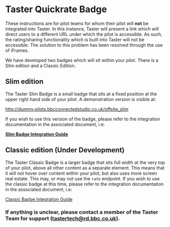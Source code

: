 # Taster Quickrate Badge

These instructions are for pilot teams for whom their pilot will **not** be integrated into Taster. In this instance, Taster will present a link which will direct users to a different URL under which the pilot is accessible. As such, the rating/sharing functionality which is built into Taster will not be accessible. The solution to this problem has been resolved through the use of iFrames.

We have developed two badges which will sit within your pilot. There is a Slim edition and a Classic Edition.

## Slim edition

The Taster Slim Badge is a small badge that sits at a fixed position at the upper right hand side of your pilot. A demonstration version is visible at:

http://dummy.pilots.bbcconnectedstudio.co.uk/offsite_slim

If you wish to use this version of the badge, please refer to the integration documentation in the associated document, i.e:

[**Slim Badge Integration Guide**](taster-slim-badge-integration.md)

## Classic edition (Under Development)

The Taster Classic Badge is a larger badge that sits full width at the very top of your pilot, above all other content as a separate element. This means that it will not hover over content within your pilot, but also uses more screen real estate. This may, or may not use the `rate` endpoint.
If you wish to use the classic badge at this time, please refer to the integration documentation in the associated document, i.e:

[Classic Badge Integration Guide](standalone-pilot-integration-steps.md)

### If anything is unclear, please contact a member of the Taster Team for support (tastertech@rd.bbc.co.uk).
